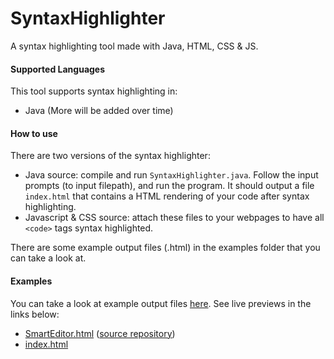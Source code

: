 # SyntaxHighlighter
A syntax highlighting tool made with Java, HTML, CSS & JS.

#### Supported Languages
This tool supports syntax highlighting in:
- Java
(More will be added over time)

#### How to use
There are two versions of the syntax highlighter:
- Java source: compile and run `SyntaxHighlighter.java`. Follow the input prompts (to input filepath), and run the program. It should output a file `index.html` that contains a HTML rendering of your code after syntax highlighting.
- Javascript & CSS source: attach these files to your webpages to have all `<code>` tags syntax highlighted.

There are some example output files (.html) in the examples folder that you can take a look at.

#### Examples
You can take a look at example output files [here](https://github.com/JC-ProgJava/SyntaxHighlighter/tree/main/examples). See live previews in the links below:
- [SmartEditor.html](https://htmlpreview.github.io/?https://raw.githubusercontent.com/JC-ProgJava/SyntaxHighlighter/main/examples/smarteditor.html) ([source repository](https://github.com/JC-ProgJava/SmartEditor.java))
- [index.html](https://htmlpreview.github.io/?https://raw.githubusercontent.com/JC-ProgJava/SyntaxHighlighter/main/examples/index.html)
